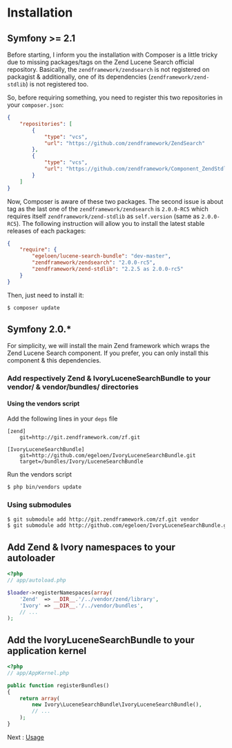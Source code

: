 # Installation

## Symfony >= 2.1

Before starting, I inform you the installation with Composer is a little tricky due to missing packages/tags on the
Zend Lucene Search official repository. Basically, the `zendframework/zendsearch` is not registered on packagist &
additionally, one of its dependencies (`zendframework/zend-stdlib`) is not registered too.

So, before requiring something, you need to register this two repositories in your `composer.json`:

``` json
{
    "repositories": [
        {
            "type": "vcs",
            "url": "https://github.com/zendframework/ZendSearch"
        },
        {
            "type": "vcs",
            "url": "https://github.com/zendframework/Component_ZendStdlib"
        }
    ]
}
```

Now, Composer is aware of these two packages. The second issue is about tag as the last one of the
`zendframework/zendsearch` is `2.0.0-RC5` which requires itself `zendframework/zend-stdlib` as `self.version`
(same as `2.0.0-RC5`). The following instruction will allow you to install the latest stable releases of each packages:

``` json
{
    "require": {
        "egeloen/lucene-search-bundle": "dev-master",
        "zendframework/zendsearch": "2.0.0-rc5",
        "zendframework/zend-stdlib": "2.2.5 as 2.0.0-rc5"
    }
}
```

Then, just need to install it:

``` bash
$ composer update
```

## Symfony 2.0.*

For simplicity, we will install the main Zend framework which wraps the Zend Lucene Search component. If you prefer,
you can only install this component & this dependencies.

### Add respectively Zend & IvoryLuceneSearchBundle to your vendor/ & vendor/bundles/ directories

#### Using the vendors script

Add the following lines in your ``deps`` file

```
[zend]
    git=http://git.zendframework.com/zf.git

[IvoryLuceneSearchBundle]
    git=http://github.com/egeloen/IvoryLuceneSearchBundle.git
    target=/bundles/Ivory/LuceneSearchBundle
```

Run the vendors script

``` bash
$ php bin/vendors update
```

### Using submodules

``` bash
$ git submodule add http://git.zendframework.com/zf.git vendor
$ git submodule add http://github.com/egeloen/IvoryLuceneSearchBundle.git vendor/bundles/Ivory/LuceneSearchBundle
```

## Add Zend & Ivory namespaces to your autoloader

``` php
<?php
// app/autoload.php

$loader->registerNamespaces(array(
    'Zend'  => __DIR__.'/../vendor/zend/library',
    'Ivory' => __DIR__.'/../vendor/bundles',
    // ...
);
```

## Add the IvoryLuceneSearchBundle to your application kernel

``` php
<?php
// app/AppKernel.php

public function registerBundles()
{
    return array(
        new Ivory\LuceneSearchBundle\IvoryLuceneSearchBundle(),
        // ...
    );
}
```

Next : [Usage](http://github.com/egeloen/IvoryLuceneSearchBundle/blob/master/Resources/doc/usage.md)
